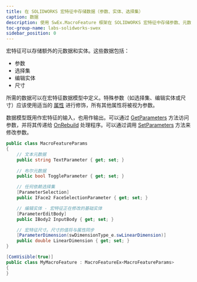 ```yaml
---
title: 在 SOLIDWORKS 宏特征中存储数据（参数、实体、选择集）
caption: 数据
description: 使用 SwEx.MacroFeature 框架在 SOLIDWORKS 宏特征中存储参数、元数据、尺寸和选择集
toc-group-name: labs-solidworks-swex
sidebar_position: 0
---
```

宏特征可以存储额外的元数据和实体。这些数据包括：

* 参数
* 选择集
* 编辑实体
* 尺寸

所需的数据可以在宏特征数据模型中定义。特殊参数（如选择集、编辑实体或尺寸）应该使用适当的 [属性](https://docs.codestack.net/swex/macro-feature/html/N_CodeStack_SwEx_MacroFeature_Attributes.htm) 进行修饰，所有其他属性将被视为参数。

数据模型既用作宏特征的输入，也用作输出。可以通过 [GetParameters](https://docs.codestack.net/swex/macro-feature/html/M_CodeStack_SwEx_MacroFeature_MacroFeatureEx_1_GetParameters.htm) 方法访问参数，并将其传递给 [OnRebuild](https://docs.codestack.net/swex/macro-feature/html/M_CodeStack_SwEx_MacroFeature_MacroFeatureEx_1_OnRebuild.htm) 处理程序。可以通过调用 [SetParameters](https://docs.codestack.net/swex/macro-feature/html/M_CodeStack_SwEx_MacroFeature_MacroFeatureEx_1_SetParameters.htm) 方法来修改参数。

~~~ cs
public class MacroFeatureParams
{
    // 文本元数据
    public string TextParameter { get; set; }
    
    // 布尔元数据
    public bool ToggleParameter { get; set; }

    // 任何依赖选择集
    [ParameterSelection]
    public IFace2 FaceSelectionParameter { get; set; }

    // 编辑实体 - 宏特征正在修改的基础实体
    [ParameterEditBody]
    public IBody2 InputBody { get; set; }

    // 宏特征尺寸。尺寸的值将与属性同步
    [ParameterDimension(swDimensionType_e.swLinearDimension)]
    public double LinearDimension { get; set; }
}

[ComVisible(true)]
public class MyMacroFeature : MacroFeatureEx<MacroFeatureParams>
{
}
~~~